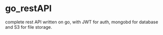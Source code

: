 # go_restAPI
complete rest API written on go, with JWT for auth, mongobd for database and S3 for file storage.
